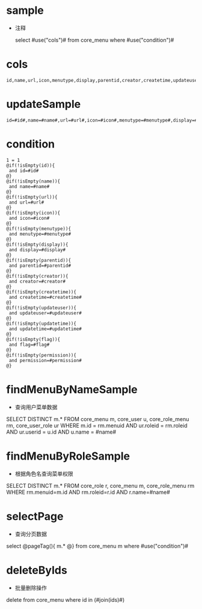 sample
===
* 注释

	select #use("cols")# from core_menu  where  #use("condition")#

cols
===
	id,name,url,icon,menutype,display,parentid,creator,createtime,updateuser,updatetime,flag,permission

updateSample
===
	
	id=#id#,name=#name#,url=#url#,icon=#icon#,menutype=#menutype#,display=#display#,parentid=#parentid#,creator=#creator#,createtime=#createtime#,updateuser=#updateuser#,updatetime=#updatetime#,flag=#flag#,permission=#permission#

condition
===

	1 = 1  
	@if(!isEmpty(id)){
	 and id=#id#
	@}
	@if(!isEmpty(name)){
	 and name=#name#
	@}
	@if(!isEmpty(url)){
	 and url=#url#
	@}
	@if(!isEmpty(icon)){
	 and icon=#icon#
	@}
	@if(!isEmpty(menutype)){
	 and menutype=#menutype#
	@}
	@if(!isEmpty(display)){
	 and display=#display#
	@}
	@if(!isEmpty(parentid)){
	 and parentid=#parentid#
	@}
	@if(!isEmpty(creator)){
	 and creator=#creator#
	@}
	@if(!isEmpty(createtime)){
	 and createtime=#createtime#
	@}
	@if(!isEmpty(updateuser)){
	 and updateuser=#updateuser#
	@}
	@if(!isEmpty(updatetime)){
	 and updatetime=#updatetime#
	@}
	@if(!isEmpty(flag)){
	 and flag=#flag#
	@}
	@if(!isEmpty(permission)){
	 and permission=#permission#
	@}
	
findMenuByNameSample
===
* 查询用户菜单数据

SELECT DISTINCT
	m.*
FROM
	core_menu m,
	core_user u,
	core_role_menu rm,
	core_user_role ur
WHERE
	m.id = rm.menuid
AND ur.roleid = rm.roleid
AND ur.userid = u.id
AND u.name = #name#


findMenuByRoleSample
===
* 根据角色名查询菜单权限

SELECT DISTINCT
	m.*
FROM
core_role r,
	core_menu m,
	core_role_menu rm
WHERE
rm.menuid=m.id
AND 
rm.roleid=r.id
AND 
r.name=#name#





selectPage
===
* 查询分页数据

select
@pageTag(){
m.*
@}
from core_menu m  where  #use("condition")#


deleteByIds
====
* 批量删除操作

delete from core_menu where id in (#join(ids)#)

